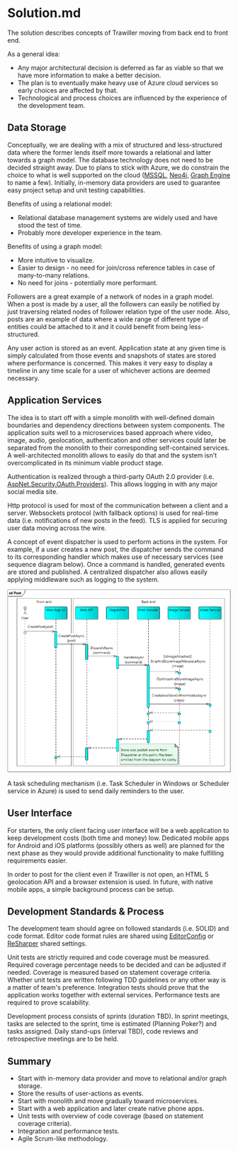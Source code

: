 # Solution.md

The solution describes concepts of Trawiller moving from back end to front end.

As a general idea:

- Any major architectural decision is deferred as far as viable so that we have more information to make a better decision.
- The plan is to eventually make heavy use of Azure cloud services so early choices are affected by that.
- Technological and process choices are influenced by the experience of the development team.

## Data Storage

Conceptually, we are dealing with a mix of structured and less-structured data where the former lends itself more towards a relational and latter towards a graph model. The database technology does not need to be decided straight away. Due to plans to stick with Azure, we do constrain the choice to what is well supported on the cloud ([MSSQL](https://www.microsoft.com/en-us/sql-server/sql-server-2016), [Neo4j](https://neo4j.com/), [Graph Engine](https://www.graphengine.io/) to name a few). Initially, in-memory data providers are used to guarantee easy project setup and unit testing capabilities.

Benefits of using a relational model:
- Relational database management systems are widely used and have stood the test of time.
- Probably more developer experience in the team.

Benefits of using a graph model:
- More intuitive to visualize.
- Easier to design - no need for join/cross reference tables in case of many-to-many relations.
- No need for joins - potentially more performant.

Followers are a great example of a network of nodes in a graph model. When a post is made by a user, all the followers can easily be notified by just traversing related nodes of follower relation type of the user node. Also, posts are an example of data where a wide range of different type of entities could be attached to it and it could benefit from being less-structured.

Any user action is stored as an event. Application state at any given time is simply calculated from those events and snapshots of states are stored where performance is concerned. This makes it very easy to display a timeline in any time scale for a user of whichever actions are deemed necessary.

## Application Services

The idea is to start off with a simple monolith with well-defined domain boundaries and dependency directions between system components. The application suits well to a microservices based approach where video, image, audio, geolocation, authentication and other services could later be separated from the monolith to their corresponding self-contained services. A well-architected monolith allows to easily do that and the system isn't overcomplicated in its minimum viable product stage.

Authentication is realized through a third-party OAuth 2.0 provider (i.e. [AspNet.Security.OAuth.Providers](https://github.com/aspnet-contrib/AspNet.Security.OAuth.Providers)). This allows logging in with any major social media site.

Http protocol is used for most of the communication between a client and a server. Websockets protocol (with fallback options) is used for real-time data (i.e. notifications of new posts in the feed). TLS is applied for securing user data moving across the wire.

A concept of event dispatcher is used to perform actions in the system. For example, if a user creates a new post, the dispatcher sends the command to its corresponding handler which makes use of necessary services (see sequence diagram below). Once a command is handled, generated events are stored and published. A centralized dispatcher also allows easily applying middleware such as logging to the system.

![User post sequence diagram](post-sequence-diagram.png)

A task scheduling mechanism (i.e. Task Scheduler in Windows or Scheduler service in Azure) is used to send daily reminders to the user.

## User Interface

For starters, the only client facing user interface will be a web application to keep development costs (both time and money) low. Dedicated mobile apps for Android and iOS platforms (possibly others as well) are planned for the next phase as they would provide additional functionality to make fulfilling requirements easier.

In order to post for the client even if Trawiller is not open, an HTML 5 geolocation API and a browser extension is used. In future, with native mobile apps, a simple background process can be setup.

## Development Standards & Process

The development team should agree on followed standards (i.e. SOLID) and code format. Editor code format rules are shared using [EditorConfig](http://editorconfig.org/) or [ReSharper](https://www.jetbrains.com/resharper/) shared settings.

Unit tests are strictly required and code coverage must be measured. Required coverage percentage needs to be decided and can be adjusted if needed. Coverage is measured based on statement coverage criteria. Whether unit tests are written following TDD guidelines or any other way is a matter of team's preference. Integration tests should prove that the application works together with external services. Performance tests are required to prove scalability.

Development process consists of sprints (duration TBD). In sprint meetings, tasks are selected to the sprint, time is estimated (Planning Poker?) and tasks assigned. Daily stand-ups (interval TBD), code reviews and retrospective meetings are to be held.

## Summary

- Start with in-memory data provider and move to relational and/or graph storage.
- Store the results of user-actions as events.
- Start with monolith and move gradually toward microservices.
- Start with a web application and later create native phone apps.
- Unit tests with overview of code coverage (based on statement coverage criteria).
- Integration and performance tests.
- Agile Scrum-like methodology.